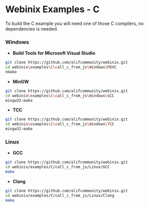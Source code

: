 
# Webinix Examples - C

To build the C example you will need one of those C compilers, no dependencies is needed.

### Windows

- **Build Tools for Microsoft Visual Studio**
```sh
git clone https://github.com/alifcommunity/webinix.git
cd webinix\examples\C\call_c_from_js\Windows\MSVC
nmake
```

- **MinGW**
```sh
git clone https://github.com/alifcommunity/webinix.git
cd webinix\examples\C\call_c_from_js\Windows\GCC
mingw32-make
```

- **TCC**
```sh
git clone https://github.com/alifcommunity/webinix.git
cd webinix\examples\C\call_c_from_js\Windows\TCC
mingw32-make
```

### Linux

- **GCC**
```sh
git clone https://github.com/alifcommunity/webinix.git
cd webinix/examples/C/call_c_from_js/Linux/GCC
make
```

- **Clang**
```sh
git clone https://github.com/alifcommunity/webinix.git
cd webinix/examples/C/call_c_from_js/Linux/Clang
make
```
